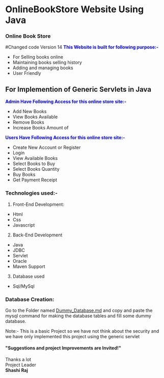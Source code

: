 # OnlineBookStore Website Using Java 
### Online Book Store
#Changed code Version 14
<span style="color:blue">**This Website is built for following purpose:-**</span>
- For Selling books online
- Maintaining books selling history
- Adding and managing books
- User Friendly 
## For Implemention of Generic Servlets in Java<!-- This is a Mini-project developed using Java, Jdbc, And Generic Servlets-->

<span style="color:blue">**Admin Have Following Access for this online store site:-**</span>
- Add New Books
- View Books Available
- Remove Books
- Increase Books Amount of

<span style="color:blue">**Users Have Following Access for this online store site:-**</span>
- Create New Account or Register
- Login
- View Available Books
- Select Books to Buy
- Select Books Quantity
- Buy Books
- Get Payment Receipt

### Technologies used:-
1. Front-End Development:
- Html
- Css
- Javascript

2. Back-End Development
- Java
- JDBC
- Servlet
- Oracle
- Maven Support

3. Database used
- Sql/MySql

### Database Creation:

Go to the Folder named <a href="https://github.com/shashirajraja/onlinebookstore/blob/gh-pages/Dummy_Database.md">Dummy_Database.md</a> and copy and paste the mysql command for making the database tables and fill some dummy database.


Note:- This is a basic Project so we have not think about the security and we have only implemented this project using the generic servlet

#### "Suggestions and project Improvements are Invited!"

<bold>Thanks a lot</bold><br/>
                                                                                                        Project Leader<br/>
                                                                                                         <b>Shashi Raj</b>
